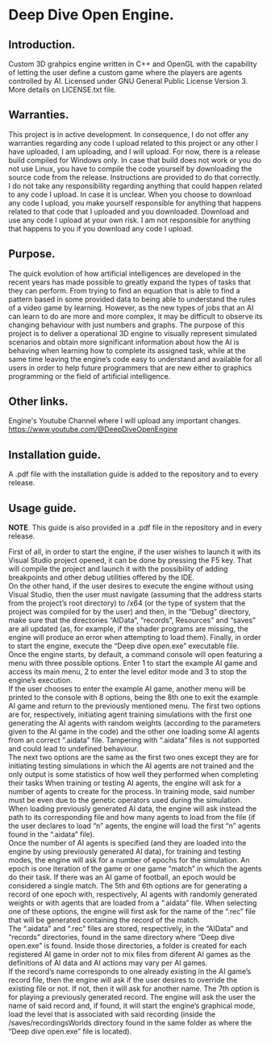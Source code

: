 # Deep Dive Open Engine.

## Introduction.
 Custom 3D grahpics engine written in C++ and OpenGL with the capability of letting
 the user define a custom game where the players are agents controlled by AI.
 Licensed under GNU General Public License Version 3.
 More details on LICENSE.txt file.

## Warranties.
 This project is in active development. In consequence, I do not offer any warranties regarding any code I upload related to this project or any other I have uploaded, I am uploading, and I will upload.
 For now, there is a release build compiled for Windows only. In case that build does not work or you do not use Linux, you have to compile the code yourself by downloading the source code from the release. Instructions are provided to do that correctly. 
 I do not take any responsibility regarding anything that could happen related to any code I upload.
 In case it is unclear. When you choose to download any code I upload, you make yourself
 responsible for anything that happens related to that code that I uploaded and you downloaded. 
 Download and use any code I upload at your own risk. I am not responsible for anything that happens to you if you download any code I upload.

## Purpose.
 The quick evolution of how artificial intelligences are developed in the
 recent years has made possible to greatly expand the types of tasks that they
 can perform. From trying to find an equation that is able to find a pattern
 based in some provided data to being able to understand the rules of a video
 game by learning. However, as the new types of jobs that an AI can learn
 to do are more and more complex, it may be difficult to observe its changing
 behaviour with just numbers and graphs. The purpose of this project is
 to deliver a operational 3D engine to visually represent simulated scenarios
 and obtain more significant information about how the AI is behaving when
 learning how to complete its assigned task, while at the same time leaving the
 engine’s code easy to understand and available for all users in order to help
 future programmers that are new either to graphics programming or the field
 of artificial intelligence.

## Other links.

Engine's Youtube Channel where I will upload any important changes.
https://www.youtube.com/@DeepDiveOpenEngine

## Installation guide.
A .pdf file with the installation guide is added to the repository and to every release.

## Usage guide.
**NOTE**. This guide is also provided in a .pdf file in the repository and in every release.

First of all, in order to start the engine, if the user wishes to launch it with
its Visual Studio project opened, it can be done by pressing the F5 key. That
will compile the project and launch it with the possibility of adding breakpoints
and other debug utilities offered by the IDE.<br />
On the other hand, if the user desires to execute the engine without using
Visual Studio, then the user must navigate (assuming that the address starts
from the project’s root directory) to /x64 (or the type of system that the project
was compiled for by the user) and then, in the “Debug” directory, make sure that
the directories “AIData”, “records”, Resources” and “saves” are all updated (as,
for example, if the shader programs are missing, the engine will produce an error
when attempting to load them). Finally, in order to start the engine, execute the
“Deep dive open.exe” executable file.<br />
Once the engine starts, by default, a command console will open featuring a
menu with three possible options. Enter 1 to start the example AI game and
access its main menu, 2 to enter the level editor mode and 3 to stop the engine’s
execution.<br />
If the user chooses to enter the example AI game, another menu will be printed
to the console with 8 options, being the 8th one to exit the example AI game and
return to the previously mentioned menu. The first two options are for,
respectively, initiating agent training simulations with the first one generating the
AI agents with random weights (according to the parameters given to the AI game
in the code) and the other one loading some AI agents from an correct “.aidata”
file. Tampering with “.aidata” files is not supported and could lead to undefined
behaviour.<br />
The next two options are the same as the first two ones except they are for
initiating testing simulations in which the AI agents are not trained and the only
output is some statistics of how well they performed when completing their tasks
When training or testing AI agents, the engine will ask for a number of
agents to create for the process. In training mode, said number must be even
due to the genetic operators used during the simulation. When loading
previously generated AI data, the engine will ask instead the path to its
corresponding file and how many agents to load from the file (if the user declares
to load “n” agents, the engine will load the first “n” agents found in the “.aidata”
file).<br />
Once the number of AI agents is specified (and they are loaded into the engine
by using previously generated AI data), for training and testing modes, the engine
will ask for a number of epochs for the simulation. An epoch is one iteration of
the game or one game “match” in which the agents do their task. If there was an
AI game of football, an epoch would be considered a single match.
The 5th and 6th options are for generating a record of one epoch with,
respectively, AI agents with randomly generated weights or with agents that are
loaded from a “.aidata” file. When selecting one of these options, the engine will
first ask for the name of the “.rec” file that will be generated containing the record
of the match.<br />
The “.aidata” and “.rec” files are stored, respectively, in the “AIData” and
“records” directories, found in the same directory where “Deep dive open.exe” is
found. Inside those directories, a folder is created for each registered AI game in
order not to mix files from diferent AI games as the definitions of AI data and AI
actions may vary per AI games.<br />
If the record’s name corresponds to one already existing in the AI game’s
record file, then the engine will ask if the user desires to override the existing file
or not. If not, then it will ask for another name.
The 7th option is for playing a previously generated record. The engine will
ask the user the name of said record and, if found, it will start the engine’s
graphical mode, load the level that is associated with said recording (inside the
/saves/recordingsWorlds directory found in the same folder as where the “Deep
dive open.exe” file is located).<br />
